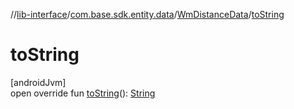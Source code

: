 //[lib-interface](../../../index.md)/[com.base.sdk.entity.data](../index.md)/[WmDistanceData](index.md)/[toString](to-string.md)

# toString

[androidJvm]\
open override fun [toString](to-string.md)(): [String](https://kotlinlang.org/api/latest/jvm/stdlib/kotlin/-string/index.html)
